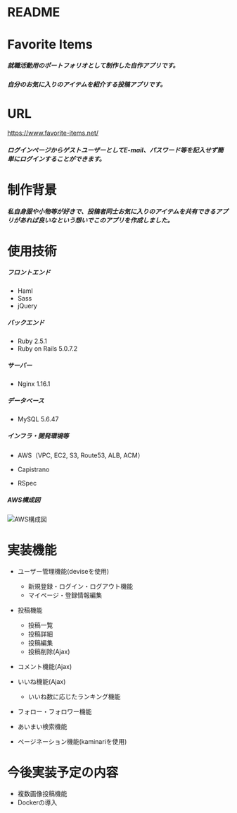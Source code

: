 # README

# Favorite Items

##### 就職活動用のポートフォリオとして制作した自作アプリです。

##### 自分のお気に入りのアイテムを紹介する投稿アプリです。


# URL

https://www.favorite-items.net/

##### ログインページからゲストユーザーとしてE-mail、パスワード等を記入せず簡単にログインすることができます。


# 制作背景

##### 私自身服や小物等が好きで、投稿者同士お気に入りのアイテムを共有できるアプリがあれば良いなという想いでこのアプリを作成しました。


# 使用技術

##### フロントエンド

- Haml
- Sass
- jQuery 

##### バックエンド

- Ruby 2.5.1
- Ruby on Rails 5.0.7.2

##### サーバー

- Nginx 1.16.1

##### データベース

- MySQL 5.6.47

##### インフラ・開発環境等

- AWS（VPC, EC2, S3, Route53, ALB, ACM）

- Capistrano

- RSpec


##### AWS構成図
![AWS構成図](https://user-images.githubusercontent.com/57096841/81496540-4cb72280-92f3-11ea-83d9-752b1d7124fa.png)


# 実装機能

- ユーザー管理機能(deviseを使用)
  * 新規登録・ログイン・ログアウト機能
  * マイページ・登録情報編集
- 投稿機能
  - 投稿一覧
  - 投稿詳細
  - 投稿編集
  - 投稿削除(Ajax)

- コメント機能(Ajax)
- いいね機能(Ajax)
  - いいね数に応じたランキング機能
- フォロー・フォロワー機能
- あいまい検索機能
- ページネーション機能(kaminariを使用)


# 今後実装予定の内容

- 複数画像投稿機能
- Dockerの導入